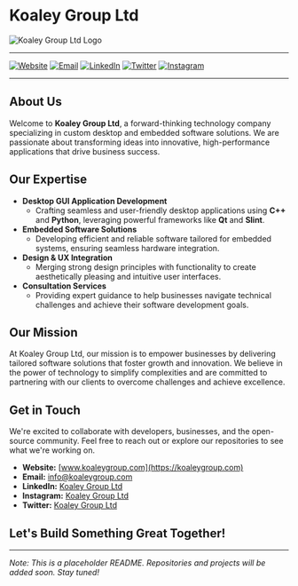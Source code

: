 # Koaley Group Ltd

![Koaley Group Ltd Logo](https://koaleygroup.com/wp-content/uploads/2024/10/koaley-logo-white-bg-wide.jpg)

---

[![Website](https://img.shields.io/badge/Website-koaleygroup.com-9A5ADA)](https://koaleygroup.com)
[![Email](https://img.shields.io/badge/Email-info@koaleygroup.com-green)](mailto:info@koaleygroup.com)
[![LinkedIn](https://img.shields.io/badge/LinkedIn-Koaley_Group-blue)](https://www.linkedin.com/company/koaleygroup)
[![Twitter](https://img.shields.io/badge/Twitter-Koaley_Group-blue)](https://www.twitter.com/koaleygroup/)
[![Instagram](https://img.shields.io/badge/Instagram-Koaley_Group-405DE6)](https://www.instagram.com/koaleygroup/)

---

## About Us

Welcome to **Koaley Group Ltd**, a forward-thinking technology company specializing in custom desktop and embedded software solutions. We are passionate about transforming ideas into innovative, high-performance applications that drive business success.

## Our Expertise

- **Desktop GUI Application Development**
  - Crafting seamless and user-friendly desktop applications using **C++** and **Python**, leveraging powerful frameworks like **Qt** and **Slint**.
- **Embedded Software Solutions**
  - Developing efficient and reliable software tailored for embedded systems, ensuring seamless hardware integration.
- **Design & UX Integration**
  - Merging strong design principles with functionality to create aesthetically pleasing and intuitive user interfaces.
- **Consultation Services**
  - Providing expert guidance to help businesses navigate technical challenges and achieve their software development goals.

## Our Mission

At Koaley Group Ltd, our mission is to empower businesses by delivering tailored software solutions that foster growth and innovation. We believe in the power of technology to simplify complexities and are committed to partnering with our clients to overcome challenges and achieve excellence.

## Get in Touch

We're excited to collaborate with developers, businesses, and the open-source community. Feel free to reach out or explore our repositories to see what we're working on.

- **Website:** [www.koaleygroup.com](https://koaleygroup.com)
- **Email:** [info@koaleygroup.com](mailto:info@koaleygroup.com)
- **LinkedIn:** [Koaley Group Ltd](https://www.linkedin.com/company/koaleygroup)
- **Instagram:** [Koaley Group Ltd](https://www.instagram.com/koaleygroup/)
- **Twitter:** [Koaley Group Ltd](https://www.twitter.com/koaleygroup/)

## Let's Build Something Great Together!

---

*Note: This is a placeholder README. Repositories and projects will be added soon. Stay tuned!*

